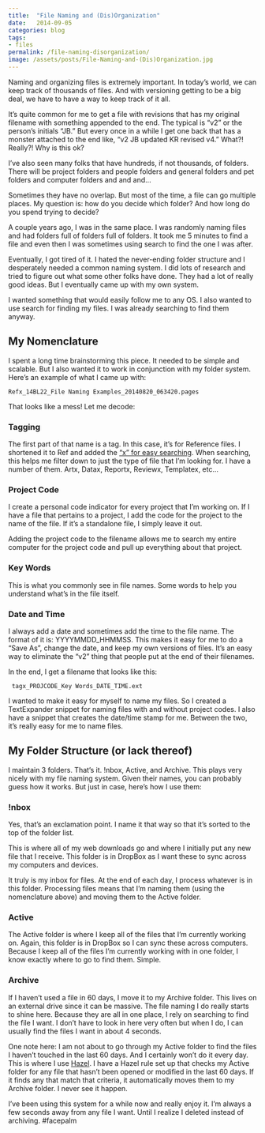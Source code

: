 ```yaml
---
title:  "File Naming and (Dis)Organization"
date:   2014-09-05
categories: blog
tags:
- files
permalink: /file-naming-disorganization/
image: /assets/posts/File-Naming-and-(Dis)Organization.jpg
---
```


Naming and organizing files is extremely important. In today’s world, we can keep track of thousands of files. And with versioning getting to be a big deal, we have to have a way to keep track of it all.

<!--more-->

It’s quite common for me to get a file with revisions that has my original filename with something appended to the end. The typical is “v2” or the person’s initials “JB.” But every once in a while I get one back that has a monster attached to the end like, “v2 JB updated KR revised v4.” What?! Really?! Why is this ok?

I’ve also seen many folks that have hundreds, if not thousands, of folders. There will be project folders and people folders and general folders and pet folders and computer folders and and and...

Sometimes they have no overlap. But most of the time, a file can go multiple places. My question is: how do you decide which folder? And how long do you spend trying to decide?

A couple years ago, I was in the same place. I was randomly naming files and had folders full of folders full of folders. It took me 5 minutes to find a file and even then I was sometimes using search to find the one I was after.

Eventually, I got tired of it. I hated the never-ending folder structure and I desperately needed a common naming system. I did lots of research and tried to figure out what some other folks have done. They had a lot of really good ideas. But I eventually came up with my own system.

I wanted something that would easily follow me to any OS. I also wanted to use search for finding my files. I was already searching to find them anyway.

## My Nomenclature

I spent a long time brainstorming this piece. It needed to be simple and scalable. But I also wanted it to work in conjunction with my folder system. Here’s an example of what I came up with:

    Refx_14BL22_File Naming Examples_20140820_063420.pages

That looks like a mess! Let me decode:

### Tagging

The first part of that name is a tag. In this case, it’s for Reference files. I shortened it to Ref and added the [“x” for easy searching](http://joebuhlig.com/simple-trick-naming-tags/). When searching, this helps me filter down to just the type of file that I’m looking for. I have a number of them. Artx, Datax, Reportx, Reviewx, Templatex, etc...

### Project Code

I create a personal code indicator for every project that I’m working on. If I have a file that pertains to a project, I add the code for the project to the name of the file. If it’s a standalone file, I simply leave it out.

Adding the project code to the filename allows me to search my entire computer for the project code and pull up everything about that project.

### Key Words

This is what you commonly see in file names. Some words to help you understand what’s in the file itself.

### Date and Time

I always add a date and sometimes add the time to the file name. The format of it is: YYYYMMDD_HHMMSS. This makes it easy for me to do a “Save As”, change the date, and keep my own versions of files. It’s an easy way to eliminate the “v2” thing that people put at the end of their filenames.

In the end, I get a filename that looks like this:

     tagx_PROJCODE_Key Words_DATE_TIME.ext

I wanted to make it easy for myself to name my files. So I created a TextExpander snippet for naming files with and without project codes. I also have a snippet that creates the date/time stamp for me. Between the two, it’s really easy for me to name files.

## My Folder Structure (or lack thereof)

I maintain 3 folders. That’s it. !nbox, Active, and Archive. This plays very nicely with my file naming system. Given their names, you can probably guess how it works. But just in case, here’s how I use them:

### !nbox

Yes, that’s an exclamation point. I name it that way so that it’s sorted to the top of the folder list.

This is where all of my web downloads go and where I initially put any new file that I receive. This folder is in DropBox as I want these to sync across my computers and devices.

It truly is my inbox for files. At the end of each day, I process whatever is in this folder. Processing files means that I’m naming them (using the nomenclature above) and moving them to the Active folder.

### Active

The Active folder is where I keep all of the files that I’m currently working on. Again, this folder is in DropBox so I can sync these across computers. Because I keep all of the files I’m currently working with in one folder, I know exactly where to go to find them. Simple.

### Archive

If I haven’t used a file in 60 days, I move it to my Archive folder. This lives on an external drive since it can be massive. The file naming I do really starts to shine here. Because they are all in one place, I rely on searching to find the file I want. I don’t have to look in here very often but when I do, I can usually find the files I want in about 4 seconds.

One note here: I am not about to go through my Active folder to find the files I haven’t touched in the last 60 days. And I certainly won’t do it every day. This is where I use [Hazel](http://www.noodlesoft.com/hazel.php). I have a Hazel rule set up that checks my Active folder for any file that hasn’t been opened or modified in the last 60 days. If it finds any that match that criteria, it automatically moves them to my Archive folder. I never see it happen.

I’ve been using this system for a while now and really enjoy it. I’m always a few seconds away from any file I want. Until I realize I deleted instead of archiving. #facepalm
